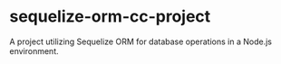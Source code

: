 # sequelize-orm-cc-project
A project utilizing Sequelize ORM for database operations in a Node.js environment.
